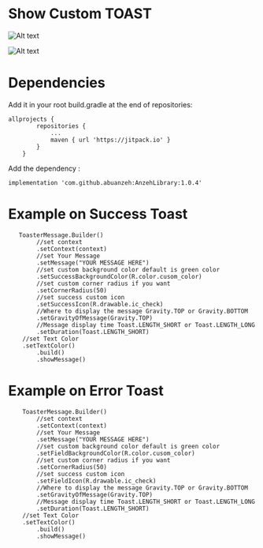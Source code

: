 
# Show Custom TOAST

![Alt text](https://firebasestorage.googleapis.com/v0/b/alhafeth-d4c48.appspot.com/o/Screenshot_20220317-143850_First_Library%5B1%5D.jpg?alt=media&token=7b6a4d92-85eb-43d7-8e84-363524192d35 )

![Alt text](https://firebasestorage.googleapis.com/v0/b/alhafeth-d4c48.appspot.com/o/Screenshot_20220317-143437_First_Library%5B1%5D.jpg?alt=media&token=e3234c1e-b065-4345-97c7-b9b6e3d52866 )

# Dependencies 
Add it in your root build.gradle at the end of repositories:
```
allprojects {
		repositories {
			...
			maven { url 'https://jitpack.io' }
		}
	}
```
Add the dependency :
```
implementation 'com.github.abuanzeh:AnzehLibrary:1.0.4'
```
# Example on Success Toast       
       ToasterMessage.Builder()  
            //set context  
            .setContext(context)
            //set Your Message 
            .setMessage("YOUR MESSAGE HERE")
            //set custom background color default is green color  
            .setSuccessBackgroundColor(R.color.cusom_color)
            //set custom corner radius if you want  
            .setCornerRadius(50)
            //set success custom icon  
            .setSuccessIcon(R.drawable.ic_check)
            //Where to display the message Gravity.TOP or Gravity.BOTTOM  
            .setGravityOfMessage(Gravity.TOP)
            //Message display time Toast.LENGTH_SHORT or Toast.LENGTH_LONG 
            .setDuration(Toast.LENGTH_SHORT)
	    //set Text Color 
	    .setTextColor()
            .build()  
            .showMessage()

	    
# Example on Error Toast       
        ToasterMessage.Builder()  
            //set context  
            .setContext(context)
            //set Your Message 
            .setMessage("YOUR MESSAGE HERE")
            //set custom background color default is green color  
            .setFieldBackgroundColor(R.color.cusom_color)
            //set custom corner radius if you want  
            .setCornerRadius(50)
            //set success custom icon  
            .setFieldIcon(R.drawable.ic_check)
            //Where to display the message Gravity.TOP or Gravity.BOTTOM  
            .setGravityOfMessage(Gravity.TOP)
            //Message display time Toast.LENGTH_SHORT or Toast.LENGTH_LONG 
            .setDuration(Toast.LENGTH_SHORT)
	    //set Text Color 
	    .setTextColor()
            .build()  
            .showMessage()

   
